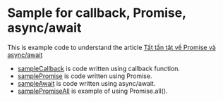 # Sample for callback, Promise, async/await

This is example code to understand the article [Tất tần tật về Promise và async/await](https://ehkoo.com/bai-viet/tat-tan-tat-ve-promise-va-async-await)

* [sampleCallback](sampleCallback.js) is code written using callback function.
* [samplePromise](samplePromise.js) is code written using Promise.
* [sampleAwait](sampleAwait.js) is code written using async/await.
* [samplePromiseAll](samplePromiseAll.js) is example of using Promise.all().

